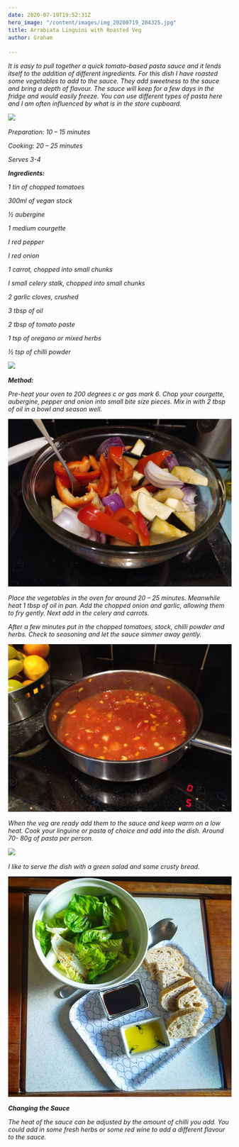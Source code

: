 ```yaml
---
date: 2020-07-19T19:52:31Z
hero_image: "/content/images/img_20200719_204325.jpg"
title: Arrabiata Linguini with Roasted Veg
author: Graham

---
```

_It is easy to pull together a quick tomato-based pasta sauce and it lends itself to the addition of different ingredients. For this dish I have roasted some vegetables to add to the sauce. They add sweetness to the sauce and bring a depth of flavour. The sauce will keep for a few days in the fridge and would easily freeze. You can use different types of pasta here and I am often influenced by what is in the store cupboard._

![](/content/images/img_20200719_204325.jpg)

_Preparation: 10 – 15 minutes_

_Cooking: 20 – 25 minutes_

_Serves 3-4_

**_Ingredients:_**

_1 tin of chopped tomatoes_

_300ml of vegan stock_

_½ aubergine_

_1 medium courgette_

_I red pepper_

_I red onion_

_1 carrot, chopped into small chunks_

_I small celery stalk, chopped into small chunks_

_2 garlic cloves, crushed_

_3 tbsp of oil_

_2 tbsp of tomato paste_

_1 tsp of oregano or mixed herbs_

_½ tsp of chilli powder_

![](/content/images/img_20200719_183514.jpg)

**_Method:_**

_Pre-heat your oven to 200 degrees c or gas mark 6. Chop your courgette, aubergine, pepper and onion into small bite size pieces. Mix in with 2 tbsp of oil in a bowl and season well._

![](/content/images/img_20200719_184110.jpg)

_Place the vegetables in the oven for around 20 – 25 minutes. Meanwhile heat 1 tbsp of oil in pan. Add the chopped onion and garlic, allowing them to fry gently. Next add in the celery and carrots._

_After a few minutes put in the chopped tomatoes, stock, chilli powder and herbs. Check to seasoning and let the sauce simmer away gently._

![](/content/images/img_20200719_190055.jpg)

_When the veg are ready add them to the sauce and keep warm on a low heat. Cook your linguine or pasta of choice and add into the dish. Around 70- 80g of pasta per person._ 

![](/content/images/img_20200719_193047.jpg)

_I like to serve the dish with a green salad and some crusty bread._

![](/content/images/img_20200719_195813_018.jpg)

**_Changing the Sauce_**

_The heat of the sauce can be adjusted by the amount of chilli you add. You could add in some fresh herbs or some red wine to add a different flavour to the sauce._
